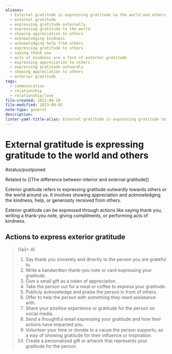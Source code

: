 ```yaml
---
aliases:
  - External gratitude is expressing gratitude to the world and others
  - external gratitude
  - expressing gratitude externally
  - expressing gratitude to the world
  - showing appreciation to others
  - acknowledging kindness
  - acknowledging help from others
  - expressing gratitude to others
  - saying thank you
  - acts of kindness are a form of external gratitude
  - expressing appreciation to others
  - expressing gratitude outwardly
  - showing appreciation to others
  - exterior gratitude
tags:
  - communication
  - relationship
  - relationship/love
file-created: 2023-08-10
file-modified: 2023-09-02
note-type: general
description: 
linter-yaml-title-alias: External gratitude is expressing gratitude to the world and others
---
```


# External gratitude is expressing gratitude to the world and others

#status/postponed

Related to [[The difference between interior and external gratitude]]

Exterior gratitude refers to expressing gratitude outwardly towards others or the world around us. It involves showing appreciation and acknowledging the kindness, help, or generosity received from others.

Exterior gratitude can be expressed through actions like saying thank you, writing a thank-you note, giving compliments, or performing acts of kindness.

## Actions to express exterior gratitude

> [!ai]+ AI
>
> 1. Say thank you sincerely and directly to the person you are grateful to.
> 2. Write a handwritten thank-you note or card expressing your gratitude.
> 3. Give a small gift as a token of appreciation.
> 4. Take the person out for a meal or coffee to express your gratitude.
> 5. Publicly acknowledge and praise the person in front of others.
> 6. Offer to help the person with something they need assistance with.
> 7. Share your positive experience or gratitude for the person on social media.
> 8. Send a thoughtful email expressing your gratitude and how their actions have impacted you.
> 9. Volunteer your time or donate to a cause the person supports, as a way of showing gratitude for their influence or inspiration.
> 10. Create a personalized gift or artwork that represents your gratitude for the person.
